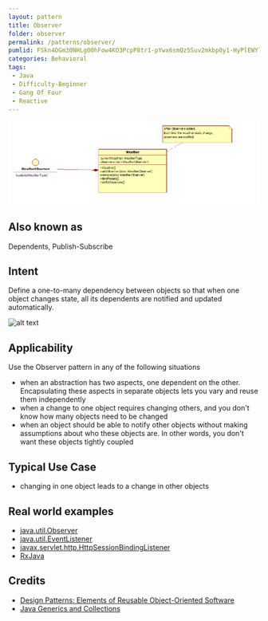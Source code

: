 ```yaml
---
layout: pattern
title: Observer
folder: observer
permalink: /patterns/observer/
pumlid: FSkn4OGm30NHLg00hFow4KO3PcpP8tr1-pYwx6smQz5Suv2mkbp0y1-HyPlEWYlsSB7S5Q98kJSgDLu66ztyy7Q8brEtmO2OEZNs2Uhxl9u9GVv72cjfHAiV
categories: Behavioral
tags:
 - Java
 - Difficulty-Beginner
 - Gang Of Four
 - Reactive
---
```

![UML of example](https://github.com/DaiQing1995/DesignPattern/blob/master/Java/observer/resource/uml.png)
## Also known as
Dependents, Publish-Subscribe

## Intent
Define a one-to-many dependency between objects so that when one
object changes state, all its dependents are notified and updated
automatically.

![alt text](./etc/observer_1.png "Observer")

## Applicability
Use the Observer pattern in any of the following situations

* when an abstraction has two aspects, one dependent on the other. Encapsulating these aspects in separate objects lets you vary and reuse them independently
* when a change to one object requires changing others, and you don't know how many objects need to be changed
* when an object should be able to notify other objects without making assumptions about who these objects are. In other words, you don't want these objects tightly coupled

## Typical Use Case

* changing in one object leads to a change in other objects

## Real world examples

* [java.util.Observer](http://docs.oracle.com/javase/8/docs/api/java/util/Observer.html)
* [java.util.EventListener](http://docs.oracle.com/javase/8/docs/api/java/util/EventListener.html)
* [javax.servlet.http.HttpSessionBindingListener](http://docs.oracle.com/javaee/7/api/javax/servlet/http/HttpSessionBindingListener.html)
* [RxJava](https://github.com/ReactiveX/RxJava)

## Credits

* [Design Patterns: Elements of Reusable Object-Oriented Software](http://www.amazon.com/Design-Patterns-Elements-Reusable-Object-Oriented/dp/0201633612)
* [Java Generics and Collections](http://www.amazon.com/Java-Generics-Collections-Maurice-Naftalin/dp/0596527756/)
